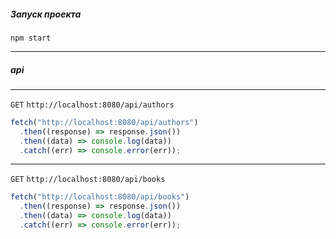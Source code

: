 ##### Запуск проекта

`npm start`

***

##### api

***

`GET` `http://localhost:8080/api/authors`

```js
fetch("http://localhost:8080/api/authors")
  .then((response) => response.json())
  .then((data) => console.log(data))
  .catch((err) => console.error(err));
```

***

`GET` `http://localhost:8080/api/books`

```js
fetch("http://localhost:8080/api/books")
  .then((response) => response.json())
  .then((data) => console.log(data))
  .catch((err) => console.error(err));
```